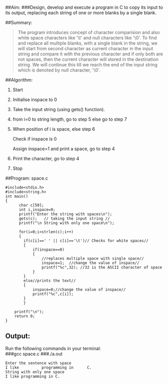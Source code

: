 ##Aim:
###Design, develop and execute a program in C to copy its input to its output,    replacing each string of one or more blanks by a single blank.

##Summary:
>The program introduces concept of character comparision and also white space characters like '\t' and null characters like '\0'. To find and replace all multiple blanks, with a single blank in the string, we will start from second character as current character in the input string and compare it with the previous character and if only both are not spaces, then the current character will stored in the destination string. We will continue this till we reach the end of the input string which is denoted by null character, '\0'.

##Algorithm:
1. Start
2. Initialise inspace to 0
3. Take the input string (using gets() function).
4. from i=0 to string length,  go to step 5  else go to step 7
5. When position of i is space, else step 6
		 
	Check if inspace is 0
	
	Assign inspace=1 and print a space, go to step 4	

6. Print the character, go to step 4
7. Stop

##Program: space.c

	#include<stdio.h>
	#include<string.h>
	int main()
	{
	      char c[50];
	      int i,inspace=0;
	      printf("Enter the string with spaces\n");
	      gets(c);   // taking the input string //
	      printf("\n String with only one space\n");
	
	      for(i=0;i<strlen(c);i++)
	      {
			if(c[i]==' ' || c[i]=='\t')// Checks for white spaces//
			{
				if(inspace==0)
				{ 
					//replaces multiple space with single space// 
					inspace=1;  //change the value of inspace//
					printf("%c",32); //32 is the ASCII character of space
				}
			}
			else//prints the text//
			{	
				inspace=0;//change the value of inspace//
				printf("%c",c[i]);
			}
	        }
	     	
		printf("\n");
		return 0;
	}
	
## Output:

Run the following commands in your terminal:<br>
###gcc space.c
###./a.out     
     

	Enter the sentence with space 
	I like          programming in      C.
	String with only one space 
	I like programming in C.                                                                                     
                                              
